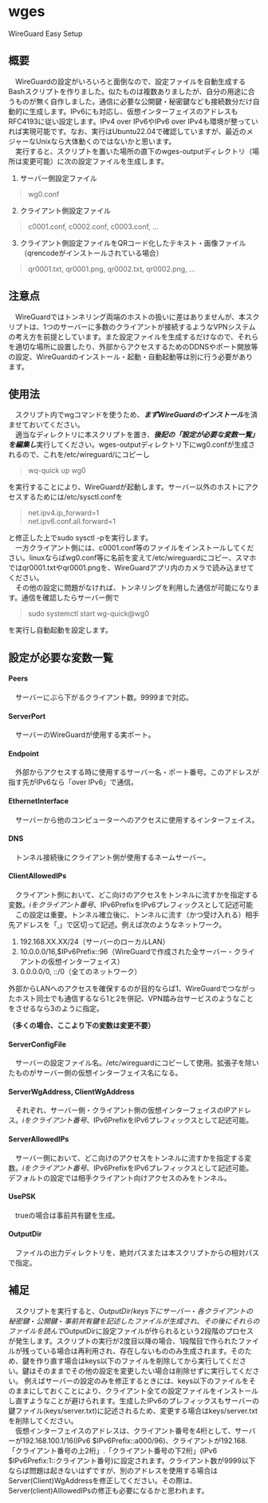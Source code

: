 # wges
 WireGuard Easy Setup

## 概要

　WireGuardの設定がいろいろと面倒なので、設定ファイルを自動生成するBashスクリプトを作りました。似たものは複数ありましたが、自分の用途に合うものが無く自作しました。通信に必要な公開鍵・秘密鍵なども接続数分だけ自動的に生成します。IPv6にも対応し、仮想インターフェイスのアドレスもRFC4193に従い設定します。IPv4 over IPv6やIPv6 over IPv4も環境が整っていれば実現可能です。なお、実行はUbuntu22.04で確認していますが、最近のメジャーなUnixなら大体動くのではないかと思います。<br>
　実行すると、スクリプトを置いた場所の直下のwges-outputディレクトリ（場所は変更可能）に次の設定ファイルを生成します。
1. サーバー側設定ファイル
> wg0.conf
2. クライアント側設定ファイル
> c0001.conf, c0002.conf, c0003.conf, …
3. クライアント側設定ファイルをQRコード化したテキスト・画像ファイル（qrencodeがインストールされている場合）
> qr0001.txt, qr0001.png, qr0002.txt, qr0002.png, …

## 注意点
　WireGuardではトンネリング両端のホストの扱いに差はありませんが、本スクリプトは、1つのサーバーに多数のクライアントが接続するようなVPNシステムの考え方を前提としています。また設定ファイルを生成するだけなので、それらを適切な場所に設置したり、外部からアクセスするためのDDNSやポート開放等の設定、WireGuardのインストール・起動・自動起動等は別に行う必要があります。

## 使用法
　スクリプト内でwgコマンドを使うため、***まずWireGuardのインストール***を済ませておいてください。<br>
　適当なディレクトリに本スクリプトを置き、***後記の「設定が必要な変数一覧」を編集し***実行してください。wges-outputディレクトリ下にwg0.confが生成されるので、これを/etc/wireguard/にコピーし
> wq-quick up wg0

を実行することにより、WireGuardが起動します。サーバー以外のホストにアクセスするためには/etc/sysctl.confを
>net.ipv4.ip_forward=1<br>
>net.ipv6.conf.all.forward=1

と修正した上でsudo sysctl -pを実行します。<br>
　一方クライアント側には、c0001.conf等のファイルをインストールしてください。linuxならばwg0.conf等に名前を変えて/etc/wireguardにコピー、スマホではqr0001.txtやqr0001.pngを、WireGuardアプリ内のカメラで読み込ませてください。<br>
　その他の設定に問題がなければ、トンネリングを利用した通信が可能になります。通信を確認したらサーバー側で
> sudo systemctl start wg-quick@wg0

を実行し自動起動を設定します。

## 設定が必要な変数一覧
#### Peers
　サーバーにぶら下がるクライアント数。9999まで対応。
#### ServerPort
　サーバーのWireGuardが使用する実ポート。
#### Endpoint
　外部からアクセスする時に使用するサーバー名・ポート番号。このアドレスが指す先がIPv6なら「over IPv6」で通信。
#### EthernetInterface
　サーバーから他のコンピューターへのアクセスに使用するインターフェイス。
#### DNS
　トンネル接続後にクライアント側が使用するネームサーバー。
#### ClientAllowedIPs
　クライアント側において、どこ向けのアクセスをトンネルに流すかを指定する変数。$iをクライアント番号、$IPv6PrefixをIPv6プレフィックスとして記述可能<br>
　この設定は重要。トンネル確立後に、トンネルに流す（かつ受け入れる）相手先アドレスを「,」で区切って記述。例えば次のようなネットワーク。
1. 192.168.XX.XX/24（サーバーのローカルLAN）
2. 10.0.0.0/16,$IPv6Prefix::96（WireGuardで作成された全サーバー・クライアントの仮想インターフェイス）
3. 0.0.0.0/0, ::/0（全てのネットワーク）

外部からLANへのアクセスを確保するのが目的ならば1、WireGuardでつながったホスト同士でも通信するなら1と2を併記、VPN踏み台サービスのようなことをさせるなら3のように指定。

**（多くの場合、ここより下の変数は変更不要）**
#### ServerConfigFile
　サーバーの設定ファイル名。/etc/wireguardにコピーして使用。拡張子を除いたものがサーバー側の仮想インターフェイス名になる。
#### ServerWgAddress, ClientWgAddress
　それぞれ、サーバー側・クライアント側の仮想インターフェイスのIPアドレス。$iをクライアント番号、$IPv6PrefixをIPv6プレフィックスとして記述可能。
#### ServerAllowedIPs
　サーバー側において、どこ向けのアクセスをトンネルに流すかを指定する変数。$iをクライアント番号、$IPv6PrefixをIPv6プレフィックスとして記述可能。デフォルトの設定では相手クライアント向けアクセスのみをトンネル。
#### UsePSK
　trueの場合は事前共有鍵を生成。
#### OutputDir
　ファイルの出力ディレクトリを、絶対パスまたは本スクリプトからの相対パスで指定。

## 補足
　スクリプトを実行すると、$OutputDir/keys下にサーバー・各クライアントの秘密鍵・公開鍵・事前共有鍵を記述したファイルが生成され、その後にそれらのファイルを読んで$OutputDirに設定ファイルが作られるという2段階のプロセスが発生します。スクリプトの実行が2度目以降の場合、1段階目で作られたファイルが残っている場合は再利用され、存在しないもののみ生成されます。そのため、鍵を作り直す場合はkeys以下のファイルを削除してから実行してください。鍵はそのままでその他の設定を変更したい場合は削除せずに実行してください。 例えばサーバーの設定のみを修正するときには、keys以下のファイルをそのままにしておくことにより、クライアント全ての設定ファイルをインストールし直すようなことが避けられます。生成したIPv6のプレフィックスもサーバーの鍵ファイル(keys/server.txt)に記述されるため、変更する場合はkeys/server.txtを削除してください。<br>
　仮想インターフェイスのアドレスは、クライアント番号を4桁として、サーバーが192.168.100.1/16(IPv6 $IPv6Prefix::a000/96)、クライアントが192.168.「クライアント番号の上2桁」.「クライアント番号の下2桁」(IPv6 $IPv6Prefix:1::クライアント番号)に設定されます。クライアント数が9999以下ならば問題は起きないはずですが、別のアドレスを使用する場合はServer(Client)WgAddressを修正してください。その際は、Server(client)AlllowedIPsの修正も必要になるかと思われます。

